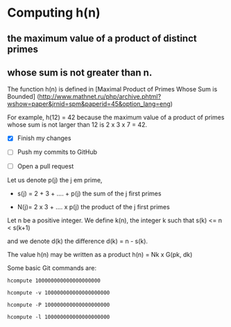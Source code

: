 # Computing h(n)

## the maximum value of a product of distinct primes
## whose sum is not greater than n.

The function h(n) is defined in 
[Maximal Product of Primes Whose Sum is Bounded]
(http://www.mathnet.ru/php/archive.phtml?wshow=paper&jrnid=spm&paperid=45&option_lang=eng)


For example, h(12) = 42 because  the maximum value of a product
of primes whose sum is not larger than 12 is  2 x 3 x 7 = 42.

- [x] Finish my changes
- [ ] Push my commits to GitHub
- [ ] Open a pull request


Let us denote p(j) the  j em prime,

- s(j) =  2 + 3 + .... + p(j)  the sum of the j first primes

- N(j)=   2 x 3 + .... x p(j)  the product of the j first primes

Let n be a positive integer. We define k(n),
the integer k such that s(k) <= n < s(k+1)

and we denote d(k) the difference d(k) = n - s(k).

The value h(n) may be written as a product h(n) = Nk x G(pk, dk)

Some basic Git commands are:
```
hcompute 100000000000000000000
```

```
hcompute -v 100000000000000000000
```

```
hcompute -P 100000000000000000000
```


```
hcompute -l 100000000000000000000
```
